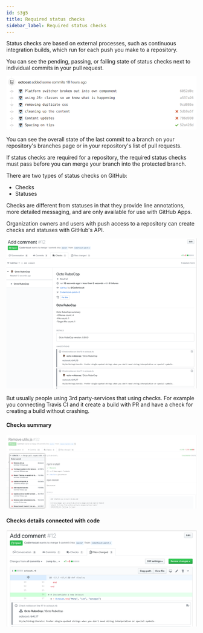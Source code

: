 ```yaml
---
id: s3g5
title: Required status checks
sidebar_label: Required status checks
---
```


Status checks are based on external processes, such as continuous integration builds, which run for each push you make to a repository.

You can see the pending, passing, or failing state of status checks next to individual commits in your pull request.


![xxx](https://raw.githubusercontent.com/ChickenKyiv/awesome-git-article/master/img/PR/commit-list-statuses.png)


You can see the overall state of the last commit to a branch on your repository's branches page or in your repository's list of pull requests.




If status checks are required for a repository, the required status checks must pass before you can merge your branch into the protected branch.




There are two types of status checks on GitHub:

- Checks
- Statuses

Checks are different from statuses in that they provide line annotations, more detailed messaging, and are only available for use with GitHub Apps.

Organization owners and users with push access to a repository can create checks and statuses with GitHub's API.


![xxx](https://raw.githubusercontent.com/ChickenKyiv/awesome-git-article/master/img/PR/checks.png)



But usually people using 3rd party-services that using checks.
For example you connecting Travis CI and it create a build with PR and have a check for creating a build without crashing.

#### Checks summary
![xxx](https://raw.githubusercontent.com/ChickenKyiv/awesome-git-article/master/img/PR/checks-summary-for-various-commits.png)


#### Checks details connected with code
![xxx](https://raw.githubusercontent.com/ChickenKyiv/awesome-git-article/master/img/PR/checks-detailed.png)


<!--
https://help.github.com/en/articles/about-required-status-checks
https://help.github.com/en/articles/enabling-required-status-checks
https://help.github.com/en/articles/types-of-required-status-checks
https://stackoverflow.com/questions/34946194/how-to-perform-status-checks-in-github-repository -->
